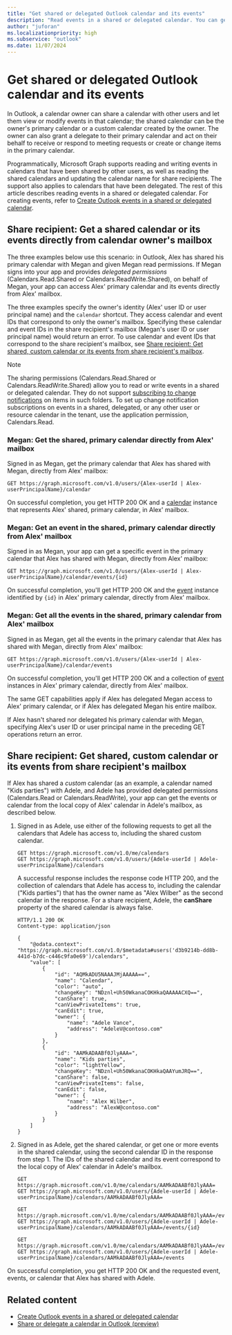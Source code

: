 ```yaml
---
title: "Get shared or delegated Outlook calendar and its events"
description: "Read events in a shared or delegated calendar. You can get a shared calendar or events directly from a calendar owner's mailbox or from a share recipient's mailbox."
author: "juforan"
ms.localizationpriority: high
ms.subservice: "outlook"
ms.date: 11/07/2024
---
```


# Get shared or delegated Outlook calendar and its events

In Outlook, a calendar owner can share a calendar with other users and let them view or modify events in that calendar; the shared calendar can be the owner's primary calendar or a custom calendar created by the owner. The owner can also grant a delegate to their primary calendar and act on their behalf to receive or respond to meeting requests or create or change items in the primary calendar.

Programmatically, Microsoft Graph supports reading and writing events in calendars that have been shared by other users, as well as reading the shared calendars and updating the calendar name for share recipients. The support also applies to calendars that have been delegated. The rest of this article describes reading events in a shared or delegated calendar. For creating events, refer to [Create Outlook events in a shared or delegated calendar](outlook-create-event-in-shared-delegated-calendar.md).

## Share recipient: Get a shared calendar or its events directly from calendar owner's mailbox

The three examples below use this scenario: in Outlook, Alex has shared his primary calendar with Megan and given Megan read permissions. If Megan signs into your app and provides _delegated permissions_ (Calendars.Read.Shared or Calendars.ReadWrite.Shared), on behalf of Megan, your app can access Alex' primary calendar and its events directly from Alex' mailbox.

The three examples specify the owner's identity (Alex' user ID or user principal name) and the `calendar` shortcut. They access calendar and event IDs that correspond to only the owner's mailbox. Specifying these calendar and event IDs in the share recipient's mailbox (Megan's user ID or user principal name) would return an error. To use calendar and event IDs that correspond to the share recipient's mailbox, see [Share recipient: Get shared, custom calendar or its events from share recipient's mailbox](#share-recipient-get-shared-custom-calendar-or-its-events-from-share-recipients-mailbox).

> [!NOTE]
> The sharing permissions (Calendars.Read.Shared or Calendars.ReadWrite.Shared) allow you to read or write events in a shared or delegated calendar. They do not support [subscribing to change notifications](change-notifications-overview.md) on items in such folders. To set up change notification subscriptions on events in a shared, delegated, or any other user or resource calendar in the tenant, use the application permission, Calendars.Read.

### Megan: Get the shared, primary calendar directly from Alex' mailbox

Signed in as Megan, get the primary calendar that Alex has shared with Megan, directly from Alex' mailbox:

<!-- { "blockType": "ignored" } -->
```http
GET https://graph.microsoft.com/v1.0/users/{Alex-userId | Alex-userPrincipalName}/calendar
```

On successful completion, you get HTTP 200 OK and a [calendar](/graph/api/resources/calendar) instance that represents Alex' shared, primary calendar, in Alex' mailbox.

### Megan: Get an event in the shared, primary calendar directly from Alex' mailbox

Signed in as Megan, your app can get a specific event in the primary calendar that Alex has shared with Megan, directly from Alex' mailbox:

<!-- { "blockType": "ignored" } -->
```http
GET https://graph.microsoft.com/v1.0/users/{Alex-userId | Alex-userPrincipalName}/calendar/events/{id}
```

On successful completion, you'll get HTTP 200 OK and the [event](/graph/api/resources/event) instance identified by `{id}` in Alex' primary calendar, directly from Alex' mailbox.

### Megan: Get all the events in the shared, primary calendar from Alex' mailbox

Signed in as Megan, get all the events in the primary calendar that Alex has shared with Megan, directly from Alex' mailbox:

<!-- { "blockType": "ignored" } -->
```http
GET https://graph.microsoft.com/v1.0/users/{Alex-userId | Alex-userPrincipalName}/calendar/events
```

On successful completion, you'll get HTTP 200 OK and a collection of [event](/graph/api/resources/event) instances in Alex' primary calendar, directly from Alex' mailbox.

The same GET capabilities apply if Alex has delegated Megan access to Alex' primary calendar, or if Alex has delegated Megan his entire mailbox.

If Alex hasn't shared nor delegated his primary calendar with Megan, specifying Alex's user ID or user principal name in the preceding GET operations return an error.


## Share recipient: Get shared, custom calendar or its events from share recipient's mailbox

If Alex has shared a _custom_ calendar (as an example, a calendar named "Kids parties") with Adele, and Adele has provided delegated permissions (Calendars.Read or Calendars.ReadWrite), your app can get the events or calendar from the local copy of Alex' calendar in Adele's mailbox, as described below.

1. Signed in as Adele, use either of the following requests to get all the calendars that Adele has access to, including the shared custom calendar.

    <!-- {
      "blockType": "request",
      "name": "get_all_Adele_calendars"
    }-->
    ```http
    GET https://graph.microsoft.com/v1.0/me/calendars
    GET https://graph.microsoft.com/v1.0/users/{Adele-userId | Adele-userPrincipalName}/calendars
    ```

    A successful response includes the response code HTTP 200, and the collection of calendars that Adele has access to, including the calendar ("Kids parties") that has the owner name as "Alex Wilber" as the second calendar in the response. For a share recipient, Adele, the **canShare** property of the shared calendar is always false.

    <!-- {
      "blockType": "response",
      "name": "get_all_Adele_calendars",
      "truncated": true,
      "@odata.type": "microsoft.graph.calendar",
      "isCollection": true
    } -->
    ```http
    HTTP/1.1 200 OK
    Content-type: application/json

    {
        "@odata.context": "https://graph.microsoft.com/v1.0/$metadata#users('d3b9214b-dd8b-441d-b7dc-c446c9fa0e69')/calendars",
        "value": [
            {
                "id": "AQMkADU5NAAAJMjAAAAA==",
                "name": "Calendar",
                "color": "auto",
                "changeKey": "NDznl+Uh50WkanaCOKHkaQAAAAACXQ==",
                "canShare": true,
                "canViewPrivateItems": true,
                "canEdit": true,
                "owner": {
                    "name": "Adele Vance",
                    "address": "AdeleV@contoso.com"
                }
            },
            {
                "id": "AAMkADAABf0JlyAAA=",
                "name": "Kids parties",
                "color": "lightYellow",
                "changeKey": "NDznl+Uh50WkanaCOKHkaQAAYumJRQ==",
                "canShare": false,
                "canViewPrivateItems": false,
                "canEdit": false,
                "owner": {
                    "name": "Alex Wilber",
                    "address": "AlexW@contoso.com"
                }
            }
        ]
    }
    ```

2. Signed in as Adele, get the shared calendar, or get one or more events in the shared calendar, using the second calendar ID in the response from step 1. The IDs of the shared calendar and its event correspond to the local copy of Alex' calendar in Adele's mailbox.

    <!-- { "blockType": "ignored" } -->
    ```http
    GET https://graph.microsoft.com/v1.0/me/calendars/AAMkADAABf0JlyAAA=
    GET https://graph.microsoft.com/v1.0/users/{Adele-userId | Adele-userPrincipalName}/calendars/AAMkADAABf0JlyAAA=

    GET https://graph.microsoft.com/v1.0/me/calendars/AAMkADAABf0JlyAAA=/events/{id}
    GET https://graph.microsoft.com/v1.0/users/{Adele-userId | Adele-userPrincipalName}/calendars/AAMkADAABf0JlyAAA=/events/{id}

    GET https://graph.microsoft.com/v1.0/me/calendars/AAMkADAABf0JlyAAA=/events
    GET https://graph.microsoft.com/v1.0/users/{Adele-userId | Adele-userPrincipalName}/calendars/AAMkADAABf0JlyAAA=/events
    ```

On successful completion, you get HTTP 200 OK and the requested event, events, or calendar that Alex has shared with Adele.

## Related content

- [Create Outlook events in a shared or delegated calendar](outlook-create-event-in-shared-delegated-calendar.md)
- [Share or delegate a calendar in Outlook (preview)](outlook-share-or-delegate-calendar.md)
